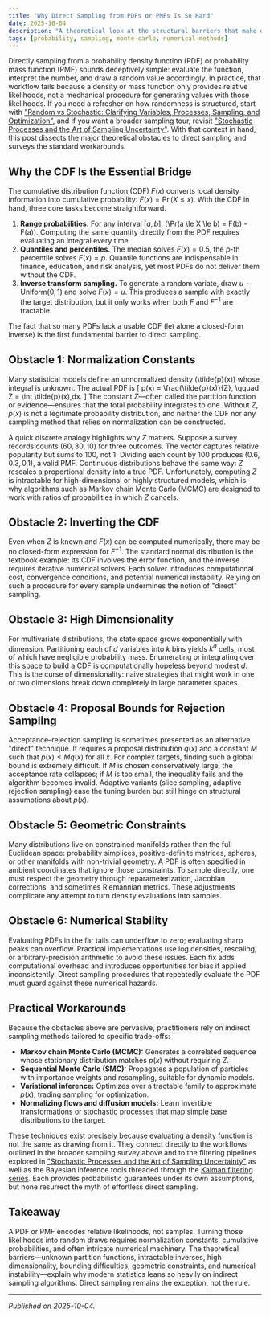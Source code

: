 ```yaml
---
title: "Why Direct Sampling from PDFs or PMFs Is So Hard"
date: 2025-10-04
description: "A theoretical look at the structural barriers that make direct sampling from probability densities and mass functions difficult."
tags: [probability, sampling, monte-carlo, numerical-methods]
---
```


Directly sampling from a probability density function (PDF) or probability mass function (PMF) sounds deceptively simple: evaluate the function, interpret the number, and draw a random value accordingly. In practice, that workflow fails because a density or mass function only provides relative likelihoods, not a mechanical procedure for generating values with those likelihoods. If you need a refresher on how randomness is structured, start with ["Random vs Stochastic: Clarifying Variables, Processes, Sampling, and Optimization"](/2025/03/05/random-vs-stochastic-foundations/), and if you want a broader sampling tour, revisit ["Stochastic Processes and the Art of Sampling Uncertainty"](/2025/02/21/stochastic-processes-and-sampling/). With that context in hand, this post dissects the major theoretical obstacles to direct sampling and surveys the standard workarounds.

## Why the CDF Is the Essential Bridge

The cumulative distribution function (CDF) $F(x)$ converts local density information into cumulative probability: $F(x) = \Pr(X \le x)$. With the CDF in hand, three core tasks become straightforward.

1. **Range probabilities.** For any interval $[a, b]$, \(\Pr(a \le X \le b) = F(b) - F(a)\). Computing the same quantity directly from the PDF requires evaluating an integral every time.
2. **Quantiles and percentiles.** The median solves $F(x) = 0.5$, the $p$-th percentile solves $F(x) = p$. Quantile functions are indispensable in finance, education, and risk analysis, yet most PDFs do not deliver them without the CDF.
3. **Inverse transform sampling.** To generate a random variate, draw $u \sim \text{Uniform}(0,1)$ and solve $F(x) = u$. This produces a sample with exactly the target distribution, but it only works when both $F$ and $F^{-1}$ are tractable.

The fact that so many PDFs lack a usable CDF (let alone a closed-form inverse) is the first fundamental barrier to direct sampling.

## Obstacle 1: Normalization Constants

Many statistical models define an unnormalized density \(\tilde{p}(x)\) whose integral is unknown. The actual PDF is
\[
p(x) = \frac{\tilde{p}(x)}{Z}, \qquad Z = \int \tilde{p}(x)\,dx.
\]
The constant $Z$—often called the partition function or evidence—ensures that the total probability integrates to one. Without $Z$, $p(x)$ is not a legitimate probability distribution, and neither the CDF nor any sampling method that relies on normalization can be constructed.

A quick discrete analogy highlights why $Z$ matters. Suppose a survey records counts $(60, 30, 10)$ for three outcomes. The vector captures relative popularity but sums to 100, not 1. Dividing each count by 100 produces $(0.6, 0.3, 0.1)$, a valid PMF. Continuous distributions behave the same way: $Z$ rescales a proportional density into a true PDF. Unfortunately, computing $Z$ is intractable for high-dimensional or highly structured models, which is why algorithms such as Markov chain Monte Carlo (MCMC) are designed to work with ratios of probabilities in which $Z$ cancels.

## Obstacle 2: Inverting the CDF

Even when $Z$ is known and $F(x)$ can be computed numerically, there may be no closed-form expression for $F^{-1}$. The standard normal distribution is the textbook example: its CDF involves the error function, and the inverse requires iterative numerical solvers. Each solver introduces computational cost, convergence conditions, and potential numerical instability. Relying on such a procedure for every sample undermines the notion of "direct" sampling.

## Obstacle 3: High Dimensionality

For multivariate distributions, the state space grows exponentially with dimension. Partitioning each of $d$ variables into $k$ bins yields $k^d$ cells, most of which have negligible probability mass. Enumerating or integrating over this space to build a CDF is computationally hopeless beyond modest $d$. This is the curse of dimensionality: naive strategies that might work in one or two dimensions break down completely in large parameter spaces.

## Obstacle 4: Proposal Bounds for Rejection Sampling

Acceptance–rejection sampling is sometimes presented as an alternative "direct" technique. It requires a proposal distribution $q(x)$ and a constant $M$ such that $p(x) \le M q(x)$ for all $x$. For complex targets, finding such a global bound is extremely difficult. If $M$ is chosen conservatively large, the acceptance rate collapses; if $M$ is too small, the inequality fails and the algorithm becomes invalid. Adaptive variants (slice sampling, adaptive rejection sampling) ease the tuning burden but still hinge on structural assumptions about $p(x)$.

## Obstacle 5: Geometric Constraints

Many distributions live on constrained manifolds rather than the full Euclidean space: probability simplices, positive-definite matrices, spheres, or other manifolds with non-trivial geometry. A PDF is often specified in ambient coordinates that ignore those constraints. To sample directly, one must respect the geometry through reparameterization, Jacobian corrections, and sometimes Riemannian metrics. These adjustments complicate any attempt to turn density evaluations into samples.

## Obstacle 6: Numerical Stability

Evaluating PDFs in the far tails can underflow to zero; evaluating sharp peaks can overflow. Practical implementations use log densities, rescaling, or arbitrary-precision arithmetic to avoid these issues. Each fix adds computational overhead and introduces opportunities for bias if applied inconsistently. Direct sampling procedures that repeatedly evaluate the PDF must guard against these numerical hazards.

## Practical Workarounds

Because the obstacles above are pervasive, practitioners rely on indirect sampling methods tailored to specific trade-offs:

- **Markov chain Monte Carlo (MCMC):** Generates a correlated sequence whose stationary distribution matches $p(x)$ without requiring $Z$.
- **Sequential Monte Carlo (SMC):** Propagates a population of particles with importance weights and resampling, suitable for dynamic models.
- **Variational inference:** Optimizes over a tractable family to approximate $p(x)$, trading sampling for optimization.
- **Normalizing flows and diffusion models:** Learn invertible transformations or stochastic processes that map simple base distributions to the target.

These techniques exist precisely because evaluating a density function is not the same as drawing from it. They connect directly to the workflows outlined in the broader sampling survey above and to the filtering pipelines explored in ["Stochastic Processes and the Art of Sampling Uncertainty"](/2025/02/21/stochastic-processes-and-sampling/) as well as the Bayesian inference tools threaded through the [Kalman filtering series](/2024/09/20/introduction-to-kalman-filtering/). Each provides probabilistic guarantees under its own assumptions, but none resurrect the myth of effortless direct sampling.

## Takeaway

A PDF or PMF encodes relative likelihoods, not samples. Turning those likelihoods into random draws requires normalization constants, cumulative probabilities, and often intricate numerical machinery. The theoretical barriers—unknown partition functions, intractable inverses, high dimensionality, bounding difficulties, geometric constraints, and numerical instability—explain why modern statistics leans so heavily on indirect sampling algorithms. Direct sampling remains the exception, not the rule.

---

*Published on 2025-10-04.*
